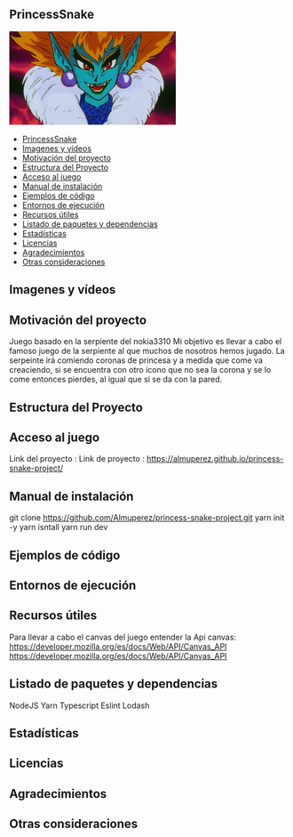 
## PrincessSnake


<img src="./img/PrincessSnakeBadFace.png" alt="" width="300"/>


- [PrincessSnake](#princesssnake)
- [Imagenes y vídeos](#imagenes-y-vídeos)
- [Motivación del proyecto](#motivación-del-proyecto)
- [Estructura del Proyecto](#estructura-del-proyecto)
- [Acceso al juego](#acceso-al-juego)
- [Manual de instalación](#manual-de-instalación)
- [Ejemplos de código](#ejemplos-de-código)
- [Entornos de ejecución](#entornos-de-ejecución)
- [Recursos útiles](#recursos-útiles)
- [Listado de paquetes y dependencias](#listado-de-paquetes-y-dependencias)
- [Estadísticas](#estadísticas)
- [Licencias](#licencias)
- [Agradecimientos](#agradecimientos)
- [Otras consideraciones](#otras-consideraciones)




## Imagenes y vídeos
## Motivación del proyecto
Juego basado en la serpiente del nokia3310
Mi objetivo es llevar a cabo el famoso juego de la serpiente al que muchos de nosotros hemos jugado. 
La serpeinte irá comiendo coronas de princesa y a medida que come va creaciendo, si se encuentra con otro icono que no sea la corona y se lo come entonces pierdes, al igual que si se da con la pared.

## Estructura del Proyecto
## Acceso al juego

Link del proyecto : Link de proyecto : https://almuperez.github.io/princess-snake-project/

## Manual de instalación

git clone https://github.com/Almuperez/princess-snake-project.git
yarn init -y
yarn isntall
yarn run dev

## Ejemplos de código
## Entornos de ejecución
## Recursos útiles
Para llevar a cabo el canvas del juego entender la Api canvas: 
https://developer.mozilla.org/es/docs/Web/API/Canvas_API 
https://developer.mozilla.org/es/docs/Web/API/Canvas_API

## Listado de paquetes y dependencias
NodeJS
Yarn
Typescript
Eslint
Lodash
## Estadísticas
## Licencias
## Agradecimientos
## Otras consideraciones


